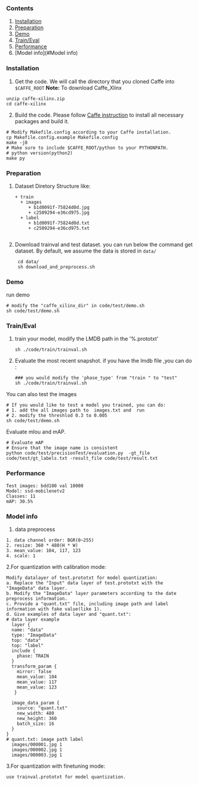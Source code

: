 ### Contents
1. [Installation](#installation)
2. [Preparation](#Preparation)
3. [Demo](#Demo)
4. [Train/Eval](#traineval)
5. [Performance](#Performance)
6. [Model info](#Model info)

### Installation
1. Get the code. We will call the directory that you cloned Caffe into `$CAFFE_ROOT`
  **Note:** To download Caffe_Xlinx
  
  ```shell
  unzip caffe-xilinx.zip
  cd caffe-xilinx
  ```

2. Build the code. Please follow [Caffe instruction](http://caffe.berkeleyvision.org/installation.html) to install all necessary packages and build it.
  ```shell
  # Modify Makefile.config according to your Caffe installation.
  cp Makefile.config.example Makefile.config
  make -j8
  # Make sure to include $CAFFE_ROOT/python to your PYTHONPATH.
  # python version(python2)
  make py
  ```
### Preparation
1. Dataset Diretory Structure like:
   ```shell
   + train
     + images
        + b1d0091f-75824d0d.jpg
        + c2509294-e36cd975.jpg
     + label
        + b1d0091f-75824d0d.txt
        + c2509294-e36cd975.txt
      
    ```
2. Download trainval and test dataset. you can run below the command get dataset. By default, we assume the data is stored in `data/`
    ```shell
     cd data/
     sh download_and_preprocess.sh
     ```


### Demo
 run demo
  ```shell
  # modify the "caffe_xilinx_dir" in code/test/demo.sh
  sh code/test/demo.sh
  ```
### Train/Eval
1. train your model, modify the LMDB path in the '%.prototxt'
   ```shell
   sh ./code/train/trainval.sh
   ```
2. Evaluate the most recent snapshot.
  if you have the lmdb file ,you can do :
   ```shell
   ### you would modify the 'phase_type' from "train " to "test"
   sh ./code/train/trainval.sh
   ```
  You can also test the images 
   ```shell
   # If you would like to test a model you trained, you can do:
   # 1. add the all images path to  images.txt and  run 
   # 2. modify the threshlod 0.3 to 0.005 
   sh code/test/demo.sh
   ```
   Evaluate mIou and mAP.
   ```shell
   # Evaluate mAP
   # Ensure that the image name is consistent
   python code/test/precisionTest/evaluation.py  -gt_file code/test/gt_labels.txt -result_file code/test/result.txt
   ```
### Performance
   ```shell
   Test images: bdd100 val 10000
   Model: ssd-mobilenetv2
   Classes: 11
   mAP: 30.5% 
   ```
### Model info
1. data preprocess
```
1. data channel order: BGR(0~255)                  
2. resize: 360 * 480(H * W) 
3. mean_value: 104, 117, 123
4. scale: 1
```
2.For quantization with calibration mode:
  ```
  Modify datalayer of test.prototxt for model quantization:
  a. Replace the "Input" data layer of test.prototxt with the "ImageData" data layer.
  b. Modify the "ImageData" layer parameters according to the date preprocess information.
  c. Provide a "quant.txt" file, including image path and label information with fake value(like 1).
  d. Give examples of data layer and "quant.txt":
  # data layer example
    layer {
    name: "data"
    type: "ImageData"
    top: "data"
    top: "label"
    include {
      phase: TRAIN
    }
    transform_param {
      mirror: false
      mean_value: 104
      mean_value: 117
      mean_value: 123
     }

    image_data_param {
      source: "quant.txt"
      new_width: 480  
      new_height: 360
      batch_size: 16
    }
  }
  # quant.txt: image path label
    images/000001.jpg 1
    images/000002.jpg 1
    images/000003.jpg 1

  ```
3.For quantization with finetuning mode: 
  ```
  use trainval.prototxt for model quantization.
  ```
